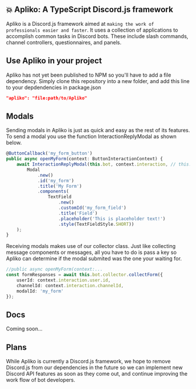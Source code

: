 ## 💥 Apliko: A TypeScript Discord.js framework

Apliko is a Discord.js framework aimed at ```making the work of professionals easier and faster```. It uses a collection of applications to accomplish common tasks in Discord bots. These include slash commands, channel controllers, questionnaires, and panels. 

## Use Apliko in your project
Apliko has not yet been published to NPM so you'll have to add a file dependency. Simply clone this repository into a new folder, and add this line to your depdendencies in package.json
```json
"apliko": "file:path/to/Apliko"
```

## Modals
Sending modals in Apliko is just as quick and easy as the rest of its features. To send a modal you use the function InteractionReplyModal as shown below.
```typescript
@ButtonCallback('my_form_button')
public async openMyForm(context: ButtonInteractionContext) {
    await InteractionReplyModal(this.bot, context.interaction, // this.bot contains the REST instance
        Modal
            .new()
            .id('my_form')
            .title('My Form')
            .components(
                TextField
                    .new()
                    .customId('my_form_field')
                    .title('Field')
                    .placeholder('This is placeholder text!')
                    .style(TextFieldStyle.SHORT))
    );
}
```

Receiving modals makes use of our collector class. Just like collecting message components or messages, all you have to do is pass a key so Apliko can determine if the modal submited was the one your waiting for.
```typescript
//public async openMyForm(context:...
const formResponses = await this.bot.collector.collectForm({
    userId: context.interaction.user.id,
    channelId: context.interaction.channelId,
    modalId: 'my_form'
});
```

## Docs
Coming soon...

## Plans
While Apliko is currently a Discord.js framework, we hope to remove Discord.js from our dependencies in the future so we can implement new Discord API features as soon as they come out, and continue improving the work flow of bot developers.
